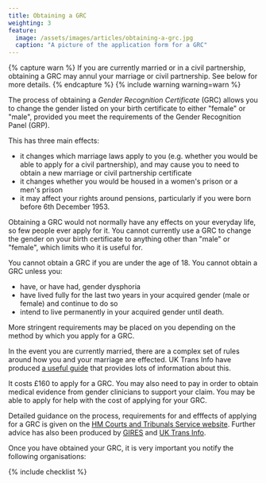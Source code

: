 ```yaml
---
title: Obtaining a GRC
weighting: 3
feature:
  image: /assets/images/articles/obtaining-a-grc.jpg
  caption: "A picture of the application form for a GRC"
---
```


{% capture warn %}
If you are currently married or in a civil partnership, obtaining a GRC may annul your marriage or civil partnership. See below for more details.
{% endcapture %}
{% include warning warning=warn %}

The process of obtaining a *Gender Recognition Certificate* (GRC) allows you to change the gender listed on your birth certificate to either "female" or "male", provided you meet the requirements of the Gender Recognition Panel (GRP).

This has three main effects:

- it changes which marriage laws apply to you (e.g. whether you would be able to apply for a civil partnership), and may cause you to need to obtain a new marriage or civil partnership certificate
- it changes whether you would be housed in a women's prison or a men's prison
- it may affect your rights around pensions, particularly if you were born before 6th December 1953. 

Obtaining a GRC would not normally have any effects on your everyday life, so few people ever apply for it. You cannot currently use a GRC to change the gender on your birth certificate to anything other than "male" or "female", which limits who it is useful for.

You cannot obtain a GRC if you are under the age of 18. You cannot obtain a GRC unless you:

- have, or have had, gender dysphoria
- have lived fully for the last two years in your acquired gender (male or female) and continue to do so
- intend to live permanently in your acquired gender until death.

More stringent requirements may be placed on you depending on the method by which you apply for a GRC.

In the event you are currently married, there are a complex set of rules around how you and your marriage are effected. UK Trans Info have produced [a useful guide](http://uktrans.info/graguide.pdf) that provides lots of information about this.

It costs £160 to apply for a GRC. You may also need to pay in order to obtain medical evidence from gender clinicians to support your claim. You may be able to apply for help with the cost of applying for your GRC.

Detailed guidance on the process, requirements for and efffects of applying for a GRC is given on the [HM Courts and Tribunals Service website](https://formfinder.hmctsformfinder.justice.gov.uk/t455-eng-2016.04.01.pdf). Further advice has also been produced by [GIRES](https://www.gires.org.uk/law-archive/obtaining-your-gender-recognition-certificate) and [UK Trans Info](http://uktrans.info/graguide.pdf).

Once you have obtained your GRC, it is very important you notify the following organisations:

{% include checklist %}